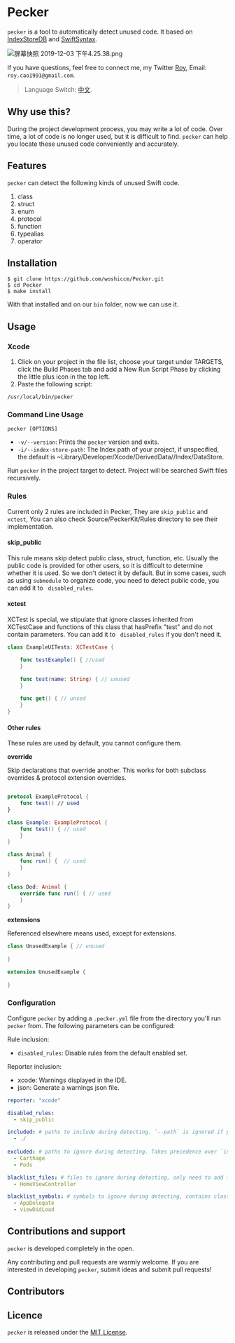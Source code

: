 # Pecker

`pecker` is a tool to automatically detect unused code. It based on [IndexStoreDB](https://github.com/apple/indexstore-db.git) and [SwiftSyntax](https://github.com/apple/swift-syntax.git).

![屏幕快照 2019-12-03 下午4.25.38.png](https://upload-images.jianshu.io/upload_images/2086987-29c1e983fb5b604b.png?imageMogr2/auto-orient/strip%7CimageView2/2/w/1240)

If you have questions, feel free to connect me, my Twitter [Roy](https://twitter.com/home), Email: `roy.cao1991@gmail.com`. 


> Language Switch: [中文](README_CN.md).

## Why use this?

During the project development process, you may write a lot of code. Over time, a lot of code is no longer used, but it is difficult to find. `pecker` can help you locate these unused code conveniently and accurately.

## Features
`pecker` can detect the following kinds of unused Swift code.

1. class
2. struct
3. enum
4. protocol
5. function
6. typealias
7. operator

## Installation

```
$ git clone https://github.com/woshiccm/Pecker.git
$ cd Pecker
$ make install
```

With that installed and on our `bin` folder, now we can use it.

## Usage

### Xcode

1. Click on your project in the file list, choose your target under TARGETS, click the Build Phases tab and add a New Run Script Phase by clicking the little plus icon in the top left.
2. Paste the following script:

  `/usr/local/bin/pecker`
  
  
### Command Line Usage

```
pecker [OPTIONS]

```

* `-v/--version`: Prints the `pecker` version and exits.
* `-i/--index-store-path`: The Index path of your project, if unspecified, the default is ~Library/Developer/Xcode/DerivedData/<target>/Index/DataStore.

Run `pecker` in the project target to detect. Project will be searched Swift files recursively.

### Rules

Current only 2 rules are included in Pecker, They are `skip_public` and `xctest`, You can also check Source/PeckerKit/Rules directory to see their implementation.

#### skip_public
This rule means skip detect public class, struct, function, etc. Usually the public code is provided for other users, so it is difficult to determine whether it is used. So we don't detect it by default. But in some cases, such as using `submodule` to organize code, you need to detect public code, you can add it to ` disabled_rules`.

#### xctest
XCTest is special, we stipulate that ignore classes inherited from XCTestCase and functions of this class that hasPrefix "test" and do not contain parameters. You can add it to ` disabled_rules` if you don't need it.

```swift
class ExampleUITests: XCTestCase {

    func testExample() { //used
    }

    func test(name: String) { // unused
    }
    
    func get() { // unsed
    }
}

```

#### Other rules

These rules are used by default, you cannot configure them.

**override**

Skip declarations that override another. This works for both subclass overrides & protocol extension overrides.

```swift

protocol ExampleProtocol {
	func test() // used
}

class Example: ExampleProtocol {
    func test() { // used
    }
}

class Animal {
    func run() {  // used
    }
}

class Dod: Animal {
    override func run() { // used
    }
}

```

**extensions**

Referenced elsewhere means used, except for extensions.

```swift
class UnusedExample { // unused
    
}

extension UnusedExample {
    
}

```


### Configuration

Configure `pecker` by adding a `.pecker.yml` file from the directory you'll
run `pecker` from. The following parameters can be configured:

Rule inclusion:

* `disabled_rules`: Disable rules from the default enabled set.

Reporter inclusion: 

* xcode: Warnings displayed in the IDE.
* json: Generate a warnings json file.

```yaml
reporter: "xcode"

disabled_rules:
  - skip_public

included: # paths to include during detecting. `--path` is ignored if present.
  - ./
  
excluded: # paths to ignore during detecting. Takes precedence over `included`.
  - Carthage
  - Pods

blacklist_files: # files to ignore during detecting, only need to add file name, the file extension default is swift.
  - HomeViewController

blacklist_symbols: # symbols to ignore during detecting, contains class, struct, enum, etc.
  - AppDelegate
  - viewDidLoad
```

  
## Contributions and support

`pecker` is developed completely in the open.

Any contributing and pull requests are warmly welcome. If you are interested in developing `pecker`, submit ideas and submit pull requests!

## Contributors

## Licence
`pecker` is released under the [MIT License](https://opensource.org/licenses/MIT).



